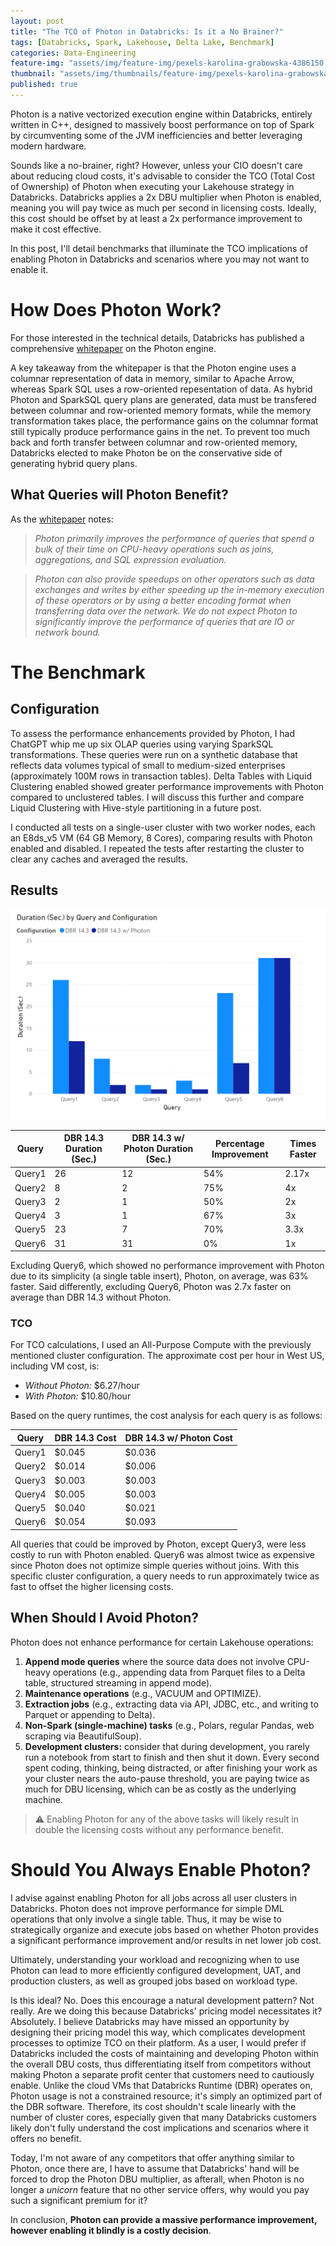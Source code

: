 ```yaml
---
layout: post
title: "The TCO of Photon in Databricks: Is it a No Brainer?"
tags: [Databricks, Spark, Lakehouse, Delta Lake, Benchmark]
categories: Data-Engineering
feature-img: "assets/img/feature-img/pexels-karolina-grabowska-4386150.jpeg"
thumbnail: "assets/img/thumbnails/feature-img/pexels-karolina-grabowska-4386150.jpeg"
published: true
---
```

Photon is a native vectorized execution engine within Databricks, entirely written in C++, designed to massively boost performance on top of Spark by circumventing some of the JVM inefficiencies and better leveraging modern hardware.

Sounds like a no-brainer, right? However, unless your CIO doesn't care about reducing cloud costs, it's advisable to consider the TCO (Total Cost of Ownership) of Photon when executing your Lakehouse strategy in Databricks. Databricks applies a 2x DBU multiplier when Photon is enabled, meaning you will pay twice as much per second in licensing costs. Ideally, this cost should be offset by at least a 2x performance improvement to make it cost effective.

In this post, I'll detail benchmarks that illuminate the TCO implications of enabling Photon in Databricks and scenarios where you may not want to enable it.

# How Does Photon Work?
For those interested in the technical details, Databricks has published a comprehensive [whitepaper](https://people.eecs.berkeley.edu/~matei/papers/2022/sigmod_photon.pdf) on the Photon engine.

A key takeaway from the whitepaper is that the Photon engine uses a columnar representation of data in memory, similar to Apache Arrow, whereas Spark SQL uses a row-oriented repesentation of data. As hybrid Photon and SparkSQL query plans are generated, data must be transfered between columnar and row-oriented memory formats, while the memory transformation takes place, the performance gains on the columnar format still typically produce performance gains in the net. To prevent too much back and forth transfer between columnar and row-oriented memory, Databricks elected to make Photon be on the conservative side of generating hybrid query plans.

## What Queries will Photon Benefit?
As the [whitepaper](https://people.eecs.berkeley.edu/~matei/papers/2022/sigmod_photon.pdf) notes:
> _Photon primarily improves the performance of queries that spend a bulk of their time on CPU-heavy operations such as joins, aggregations, and SQL expression evaluation._

> _Photon can also provide speedups on other operators such as data exchanges and writes by either speeding up the in-memory execution of these operators or by using a better encoding format when transferring data over the network. We do not expect Photon to significantly
improve the performance of queries that are IO or network bound._

# The Benchmark
## Configuration
To assess the performance enhancements provided by Photon, I had ChatGPT whip me up six OLAP queries using varying SparkSQL transformations. These queries were run on a synthetic database that reflects data volumes typical of small to medium-sized enterprises (approximately 100M rows in transaction tables). Delta Tables with Liquid Clustering enabled showed greater performance improvements with Photon compared to unclustered tables. I will discuss this further and compare Liquid Clustering with Hive-style partitioning in a future post.

I conducted all tests on a single-user cluster with two worker nodes, each an E8ds_v5 VM (64 GB Memory, 8 Cores), comparing results with Photon enabled and disabled. I repeated the tests after restarting the cluster to clear any caches and averaged the results.

## Results
![Photon Results](/assets/img/posts/Photon/photon.png)

| Query  | DBR 14.3 Duration (Sec.) | DBR 14.3 w/ Photon Duration (Sec.) | Percentage Improvement | Times Faster |
|--------|--------------------------|------------------------------------|------------------------|--------------|
| Query1 | 26                       | 12                                 | 54%                    | 2.17x        |
| Query2 | 8                        | 2                                  | 75%                    | 4x           |
| Query3 | 2                        | 1                                  | 50%                    | 2x           |
| Query4 | 3                        | 1                                  | 67%                    | 3x           |
| Query5 | 23                       | 7                                  | 70%                    | 3.3x         |
| Query6 | 31                       | 31                                 | 0%                     | 1x           |

Excluding Query6, which showed no performance improvement with Photon due to its simplicity (a single table insert), Photon, on average, was 63% faster. Said differently, excluding Query6, Photon was 2.7x faster on average than DBR 14.3 without Photon.

### TCO
For TCO calculations, I used an All-Purpose Compute with the previously mentioned cluster configuration. The approximate cost per hour in West US, including VM cost, is:
- _Without Photon:_ $6.27/hour
- _With Photon:_ $10.80/hour

Based on the query runtimes, the cost analysis for each query is as follows:

| Query  | DBR 14.3 Cost | DBR 14.3 w/ Photon Cost |
|--------|---------------|-------------------------|
| Query1 | $0.045        | $0.036                  |
| Query2 | $0.014        | $0.006                  |
| Query3 | $0.003        | $0.003                  |
| Query4 | $0.005        | $0.003                  |
| Query5 | $0.040        | $0.021                  |
| Query6 | $0.054        | $0.093                  |

All queries that could be improved by Photon, except Query3, were less costly to run with Photon enabled. Query6 was almost twice as expensive since Photon does not optimize simple queries without joins. With this specific cluster configuration, a query needs to run approximately twice as fast to offset the higher licensing costs.

## When Should I Avoid Photon?
Photon does not enhance performance for certain Lakehouse operations:
1. **Append mode queries** where the source data does not involve CPU-heavy operations (e.g., appending data from Parquet files to a Delta table, structured streaming in append mode).
2. **Maintenance operations** (e.g., VACUUM and OPTIMIZE).
3. **Extraction jobs** (e.g., extracting data via API, JDBC, etc., and writing to Parquet or appending to Delta).
4. **Non-Spark (single-machine) tasks** (e.g., Polars, regular Pandas, web scraping via BeautifulSoup).
5. **Development clusters:** consider that during development, you rarely run a notebook from start to finish and then shut it down. Every second spent coding, thinking, being distracted, or after finishing your work as your cluster nears the auto-pause threshold, you are paying twice as much for DBU licensing, which can be as costly as the underlying machine.

> ⚠️ Enabling Photon for any of the above tasks will likely result in double the licensing costs without any performance benefit.

# Should You Always Enable Photon?
I advise against enabling Photon for all jobs across all user clusters in Databricks. Photon does not improve performance for simple DML operations that only involve a single table. Thus, it may be wise to strategically organize and execute jobs based on whether Photon provides a significant performance improvement and/or results in net lower job cost.

Ultimately, understanding your workload and recognizing when to use Photon can lead to more efficiently configured development, UAT, and production clusters, as well as grouped jobs based on workload type.

Is this ideal? No. Does this encourage a natural development pattern? Not really. Are we doing this because Databricks' pricing model necessitates it? Absolutely. I believe Databricks may have missed an opportunity by designing their pricing model this way, which complicates development processes to optimize TCO on their platform. As a user, I would prefer if Databricks included the costs of maintaining and developing Photon within the overall DBU costs, thus differentiating itself from competitors without making Photon a separate profit center that customers need to cautiously enable. Unlike the cloud VMs that Databricks Runtime (DBR) operates on, Photon usage is not a constrained resource; it's simply an optimized part of the DBR software. Therefore, its cost shouldn't scale linearly with the number of cluster cores, especially given that many Databricks customers likely don't fully understand the cost implications and scenarios where it offers no benefit.

Today, I'm not aware of any competitors that offer anything similar to Photon, once there are, I have to assume that Databricks' hand will be forced to drop the Photon DBU multiplier, as afterall, when Photon is no longer a _unicorn_ feature that no other service offers, why would you pay such a significant premium for it?

In conclusion, **Photon can provide a massive performance improvement, however enabling it blindly is a costly decision**.
